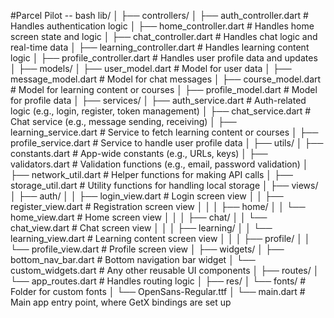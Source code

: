 #Parcel Pilot
-- bash
lib/
│
├── controllers/
│   ├── auth_controller.dart        # Handles authentication logic
│   ├── home_controller.dart        # Handles home screen state and logic
│   ├── chat_controller.dart        # Handles chat logic and real-time data
│   ├── learning_controller.dart   # Handles learning content logic
│   ├── profile_controller.dart    # Handles user profile data and updates
│
├── models/
│   ├── user_model.dart             # Model for user data
│   ├── message_model.dart          # Model for chat messages
│   ├── course_model.dart           # Model for learning content or courses
│   ├── profile_model.dart          # Model for profile data
│
├── services/
│   ├── auth_service.dart           # Auth-related logic (e.g., login, register, token management)
│   ├── chat_service.dart           # Chat service (e.g., message sending, receiving)
│   ├── learning_service.dart      # Service to fetch learning content or courses
│   ├── profile_service.dart       # Service to handle user profile data
│
├── utils/
│   ├── constants.dart              # App-wide constants (e.g., URLs, keys)
│   ├── validators.dart             # Validation functions (e.g., email, password validation)
│   ├── network_util.dart           # Helper functions for making API calls
│   ├── storage_util.dart           # Utility functions for handling local storage
│
├── views/
│   ├── auth/
│   │   ├── login_view.dart         # Login screen view
│   │   ├── register_view.dart      # Registration screen view
│   │
│   ├── home/
│   │   └── home_view.dart          # Home screen view
│   │
│   ├── chat/
│   │   └── chat_view.dart          # Chat screen view
│   │
│   ├── learning/
│   │   └── learning_view.dart     # Learning content screen view
│   │
│   ├── profile/
│   │   └── profile_view.dart      # Profile screen view
│
├── widgets/
│   ├── bottom_nav_bar.dart        # Bottom navigation bar widget
│   └── custom_widgets.dart        # Any other reusable UI components
│
├── routes/
│   └── app_routes.dart            # Handles routing logic
│
├── res/
│   └── fonts/                     # Folder for custom fonts
│       └── OpenSans-Regular.ttf
│
└── main.dart                      # Main app entry point, where GetX bindings are set up

